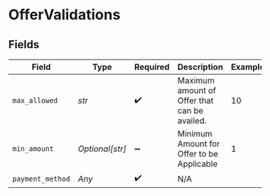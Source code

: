 # OfferValidations


## Fields

| Field                                        | Type                                         | Required                                     | Description                                  | Example                                      |
| -------------------------------------------- | -------------------------------------------- | -------------------------------------------- | -------------------------------------------- | -------------------------------------------- |
| `max_allowed`                                | *str*                                        | :heavy_check_mark:                           | Maximum amount of Offer that can be availed. | 10                                           |
| `min_amount`                                 | *Optional[str]*                              | :heavy_minus_sign:                           | Minimum Amount for Offer to be Applicable    | 1                                            |
| `payment_method`                             | *Any*                                        | :heavy_check_mark:                           | N/A                                          |                                              |
